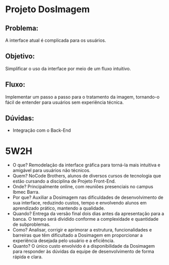 # Projeto DosImagem

## Problema:
A interface atual é complicada para os usuários.

## Objetivo:
Simplificar o uso da interface por meio de um fluxo intuitivo.

## Fluxo:
Implementar um passo a passo para o tratamento da imagem, tornando-o fácil de entender para usuários sem experiência técnica.

## Dúvidas:
- Integração com o Back-End

# 5W2H
- O que? Remodelação da interface gráfica para torná-la mais intuitiva e amigável para usuários não técnicos.
- Quem? NoCode Brothers, alunos de diversos cursos de tecnologia que estão cursando a disciplina de Projeto Front-End.
- Onde? Principalmente online, com reuniões presenciais no campus Ibmec Barra.
- Por que? Auxiliar a Dosimagem nas dificuldades de desenvolvimento de sua interface, reduzindo custos, tempo e envolvendo alunos em aprendizado prático, mantendo a qualidade.
- Quando? Entrega da versão final dois dias antes da apresentação para a banca. O tempo será dividido conforme a complexidade e quantidade de subproblemas.
- Como? Analisar, corrigir e aprimorar a estrutura, funcionalidades e barreiras que têm dificultado a Dosimagem em proporcionar a experiência desejada pelo usuário e a eficiência.
- Quanto? O único custo envolvido é a disponibilidade da Dosimagem para responder às dúvidas da equipe de desenvolvimento de forma rápida e clara.

